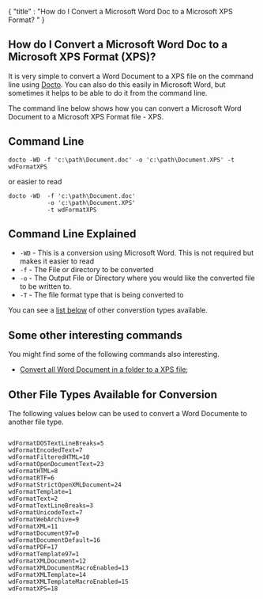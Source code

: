 {
    "title" : "How do I Convert a Microsoft Word Doc to a Microsoft XPS Format? " 
}

How do I Convert a Microsoft Word Doc to a Microsoft XPS Format (XPS)?         
-

It is very simple to convert a Word Document to a XPS file  on the command line using [Docto](https://github.com/tobya/docto). You can also do this easily in Microsoft Word, but sometimes it helps to be able to do it from the command line.  

The command line below shows how you can convert a Microsoft Word Document to a Microsoft XPS Format file - XPS.

Command Line 
-

 ````
 docto -WD -f 'c:\path\Document.doc' -o 'c:\path\Document.XPS' -t wdFormatXPS
 ````
 or easier to read
 ````
 docto -WD  -f 'c:\path\Document.doc' 
            -o 'c:\path\Document.XPS' 
            -t wdFormatXPS
 ````

Command Line Explained 
-

 - `-WD` -  This is a conversion using Microsoft Word.  This is not required but makes it easier to read
 - `-f` -  The File or directory to be converted 
 - `-o` -  The Output File or Directory where you would like the converted file to be written to.
 - `-T` -  The file format type that is being converted to


You can see a [list below](#OtherTypes) of other converstion types available.

Some other interesting commands
-

You might find some of the following commands also interesting.

- [Convert all Word Document in a folder to a XPS file](ConvertDirDocToFileXPS.md);

<a name="OtherTypes">Other File Types Available for Conversion</a>
-

The following values below can be used to convert a Word Documente to another file type.


````

wdFormatDOSTextLineBreaks=5
wdFormatEncodedText=7
wdFormatFilteredHTML=10
wdFormatOpenDocumentText=23
wdFormatHTML=8
wdFormatRTF=6
wdFormatStrictOpenXMLDocument=24
wdFormatTemplate=1
wdFormatText=2
wdFormatTextLineBreaks=3
wdFormatUnicodeText=7
wdFormatWebArchive=9
wdFormatXML=11
wdFormatDocument97=0
wdFormatDocumentDefault=16
wdFormatPDF=17
wdFormatTemplate97=1
wdFormatXMLDocument=12
wdFormatXMLDocumentMacroEnabled=13
wdFormatXMLTemplate=14
wdFormatXMLTemplateMacroEnabled=15
wdFormatXPS=18


````


    


